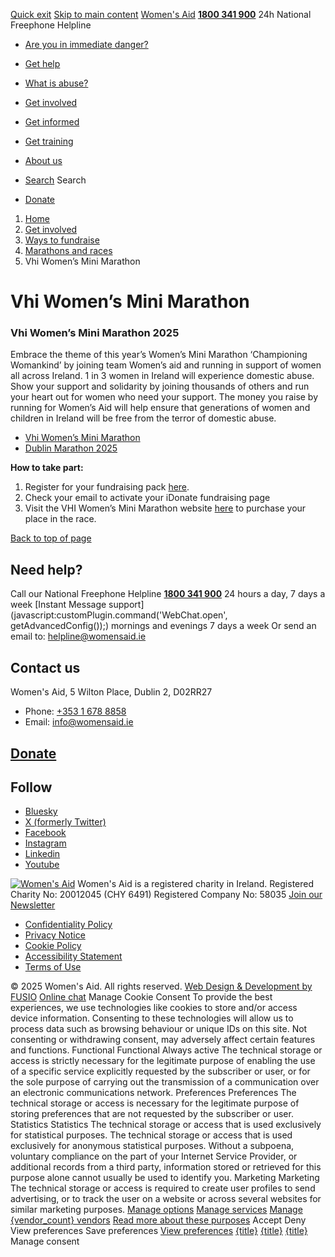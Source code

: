 [Quick exit](https://www.womensaid.ie/get-involved/ways-to-fundraise/marathons-and-races/vhi-womens-mini-marathon/#exit)
[Skip to main content](https://www.womensaid.ie/get-involved/ways-to-fundraise/marathons-and-races/vhi-womens-mini-marathon/#pagecontent "Skip to main content")
[Women's Aid](https://www.womensaid.ie/)
**[1800 341 900](tel:1800341900)** 24h National Freephone Helpline
  * [Are you in immediate danger?](https://www.womensaid.ie/are-you-in-immediate-danger/)
  * [Get help](https://www.womensaid.ie/get-help/)
  * [What is abuse?](https://www.womensaid.ie/what-is-abuse/)
  * [Get involved](https://www.womensaid.ie/get-involved/)
  * [Get informed](https://www.womensaid.ie/get-informed/)
  * [Get training](https://www.womensaid.ie/get-training/)
  * [About us](https://www.womensaid.ie/about-us/)


  * [Search](https://www.womensaid.ie/get-involved/ways-to-fundraise/marathons-and-races/vhi-womens-mini-marathon/)
Search
  * [Donate](https://www.womensaid.ie/get-involved/donate/)


  1. [Home](https://www.womensaid.ie/)
  2. [Get involved](https://www.womensaid.ie/get-involved/)
  3. [Ways to fundraise](https://www.womensaid.ie/get-involved/ways-to-fundraise/)
  4. [Marathons and races](https://www.womensaid.ie/get-involved/ways-to-fundraise/marathons-and-races/)
  5. Vhi Women’s Mini Marathon


# Vhi Women’s Mini Marathon
### Vhi Women’s Mini Marathon 2025
Embrace the theme of this year’s Women’s Mini Marathon ‘Championing Womankind’ by joining team Women’s aid and running in support of women all across Ireland.
1 in 3 women in Ireland will experience domestic abuse. Show your support and solidarity by joining thousands of others and run your heart out for women who need your support.
The money you raise by running for Women’s Aid will help ensure that generations of women and children in Ireland will be free from the terror of domestic abuse.
  * [Vhi Women’s Mini Marathon](https://www.womensaid.ie/get-involved/ways-to-fundraise/marathons-and-races/vhi-womens-mini-marathon/)
  * [Dublin Marathon 2025](https://www.womensaid.ie/get-involved/ways-to-fundraise/marathons-and-races/dublin-marathon-2025/)


**How to take part:**
  1. Register for your fundraising pack [here](https://www.idonate.ie/forms/c/vhiwomensaid).
  2. Check your email to activate your iDonate fundraising page
  3. Visit the VHI Women’s Mini Marathon website [here](https://www.vhiwomensminimarathon.ie/) to purchase your place in the race.


[Back to top of page](https://www.womensaid.ie/get-involved/ways-to-fundraise/marathons-and-races/vhi-womens-mini-marathon/#top)
## Need help?
Call our National Freephone Helpline **[1800 341 900](tel:1800341900)** 24 hours a day, 7 days a week 
[Instant Message support](javascript:customPlugin.command\('WebChat.open', getAdvancedConfig\(\)\);) mornings and evenings 7 days a week
Or send an email to: helpline@womensaid.ie
## Contact us
Women's Aid, 5 Wilton Place, Dublin 2, D02RR27
  * Phone: [+353 1 678 8858](tel:+35316788858)
  * Email: info@womensaid.ie


## [Donate](https://www.womensaid.ie/get-involved/donate/)
## Follow
  * [Bluesky](https://bsky.app/profile/womensaidireland.bsky.social)
  * [X (formerly Twitter)](https://x.com/Womens_Aid)
  * [Facebook](https://www.facebook.com/womensaid.ie)
  * [Instagram](https://www.instagram.com/womens.aid)
  * [Linkedin](https://www.linkedin.com/company/women's-aid/)
  * [Youtube](https://www.youtube.com/@womensaidireland)


[![Women's Aid](https://www.womensaid.ie/app/themes/womensaidsage9/resources/assets/img/womens-aid-logo-white.svg)](https://www.womensaid.ie/get-involved/ways-to-fundraise/marathons-and-races/vhi-womens-mini-marathon/)
Women's Aid is a registered charity in Ireland.
Registered Charity No: 20012045 (CHY 6491) Registered Company No: 58035
[Join our Newsletter](https://www.womensaid.ie/get-informed/news-events/newsletter/)
  * [Confidentiality Policy](https://www.womensaid.ie/about-us/compliance/confidentiality-policy/)
  * [Privacy Notice](https://www.womensaid.ie/about-us/compliance/privacy-notice/)
  * [Cookie Policy](https://www.womensaid.ie/about-us/compliance/cookie-policy/)
  * [Accessibility Statement](https://www.womensaid.ie/about-us/compliance/accessibility-statement/)
  * [Terms of Use](https://www.womensaid.ie/about-us/compliance/terms-of-use/)


© 2025 Women's Aid. All rights reserved. [Web Design & Development by FUSIO](https://www.fusio.net/?utm_source=WomensAid&utm_medium=Website&utm_campaign=ClientLinks)
[Online chat](https://www.womensaid.ie/get-involved/ways-to-fundraise/marathons-and-races/vhi-womens-mini-marathon/#chat)
Manage Cookie Consent
To provide the best experiences, we use technologies like cookies to store and/or access device information. Consenting to these technologies will allow us to process data such as browsing behaviour or unique IDs on this site. Not consenting or withdrawing consent, may adversely affect certain features and functions.
Functional Functional Always active 
The technical storage or access is strictly necessary for the legitimate purpose of enabling the use of a specific service explicitly requested by the subscriber or user, or for the sole purpose of carrying out the transmission of a communication over an electronic communications network.
Preferences Preferences
The technical storage or access is necessary for the legitimate purpose of storing preferences that are not requested by the subscriber or user.
Statistics Statistics
The technical storage or access that is used exclusively for statistical purposes. The technical storage or access that is used exclusively for anonymous statistical purposes. Without a subpoena, voluntary compliance on the part of your Internet Service Provider, or additional records from a third party, information stored or retrieved for this purpose alone cannot usually be used to identify you.
Marketing Marketing
The technical storage or access is required to create user profiles to send advertising, or to track the user on a website or across several websites for similar marketing purposes.
[Manage options](https://www.womensaid.ie/get-involved/ways-to-fundraise/marathons-and-races/vhi-womens-mini-marathon/) [Manage services](https://www.womensaid.ie/get-involved/ways-to-fundraise/marathons-and-races/vhi-womens-mini-marathon/) [Manage {vendor_count} vendors](https://www.womensaid.ie/get-involved/ways-to-fundraise/marathons-and-races/vhi-womens-mini-marathon/) [Read more about these purposes](https://cookiedatabase.org/tcf/purposes/)
Accept Deny View preferences Save preferences [View preferences](https://www.womensaid.ie/get-involved/ways-to-fundraise/marathons-and-races/vhi-womens-mini-marathon/)
[{title}](https://www.womensaid.ie/get-involved/ways-to-fundraise/marathons-and-races/vhi-womens-mini-marathon/) [{title}](https://www.womensaid.ie/get-involved/ways-to-fundraise/marathons-and-races/vhi-womens-mini-marathon/) [{title}](https://www.womensaid.ie/get-involved/ways-to-fundraise/marathons-and-races/vhi-womens-mini-marathon/)
Manage consent
